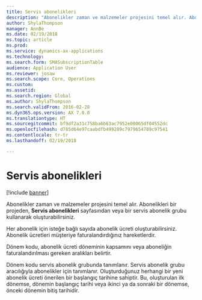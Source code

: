 ```yaml
---
title: Servis abonelikleri
description: "Abonelikler zaman ve malzemeler projesini temel alır. Abonelikleri bir projeden, Servis abonelikleri sayfasından veya bir servis abonelik grubu kullanarak oluşturabilirsiniz."
author: ShylaThompson
manager: AnnBe
ms.date: 02/19/2018
ms.topic: article
ms.prod: 
ms.service: dynamics-ax-applications
ms.technology: 
ms.search.form: SMASubscriptionTable
audience: Application User
ms.reviewer: josaw
ms.search.scope: Core, Operations
ms.custom: 
ms.assetid: 
ms.search.region: Global
ms.author: ShylaThompson
ms.search.validFrom: 2016-02-28
ms.dyn365.ops.version: AX 7.0.0
ms.translationtype: HT
ms.sourcegitcommit: bf9df2a31c758ba6b63ac7952e00065df04552dc
ms.openlocfilehash: d785d64e97caabdfb499289c7979654789c97541
ms.contentlocale: tr-tr
ms.lasthandoff: 02/19/2018

---
```


# <a name="service-subscriptions"></a>Servis abonelikleri

[!include [banner](../includes/banner.md)]

Abonelikler zaman ve malzemeler projesini temel alır. Abonelikleri bir projeden, **Servis abonelikleri** sayfasından veya bir servis abonelik grubu kullanarak oluşturabilirsiniz.

Her abonelik için isteğe bağlı sayıda abonelik ücreti oluşturabilirsiniz. Abonelik ücretleri müşteriye faturalandırdığınız hareketlerdir.

Dönem kodu, abonelik ücreti döneminin kapsamını veya aboneliğin faturalandırılması gereken aralıkları belirtir.

Dönem kodu servis abonelik grubunda tanımlanır. Servis abonelik grubu aracılığıyla abonelikler için tanımlanır. Oluşturduğunuz herhangi bir yeni abonelik ücreti önerilen bir başlangıç tarihine sahiptir. Bu, oluşturulan ilk dönemse, dönemin başlangıç tarihi veya ikinci ya da sonraki bir dönemse, önceki dönemin bitiş tarihidir.



